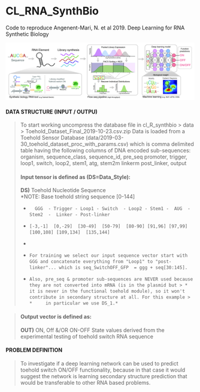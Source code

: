 # CL_RNA_SynthBio
Code to reproduce Angenent-Mari, N. et al 2019. Deep Learning for RNA Synthetic Biology

![Image description](src/imgs/CLRNASB_Fig1-01.jpg)


#### DATA STRUCTURE (INPUT / OUTPU)
> To start working uncompress the database file in cl_R_synthbio > data > Toehold_Dataset_Final_2019-10-23.csv.zip
> Data is loaded from a Toehold Sensor Database (data/2019-03-30_toehold_dataset_proc_with_params.csv) which is comma delimited table  having the following columns of DNA encoded sub-sequences: organism, sequence_class, sequence_id, pre_seq	promoter, trigger, loop1, switch, loop2, stem1, atg, stem2m linkerm post_linker, output	
> #### Input tensor is defined as (DS=Data_Style):
> **DS)**  Toehold Nucleotide Sequence <br>
> *NOTE:  Base toehold string sequence [0-144]
> *       GGG  - Trigger - Loop1 - Switch  - Loop2 - Stem1 -  AUG  -  Stem2  -  Linker - Post-linker
> *     [-3,-1]  [0,-29]  [30-49]  [50-79]  [80-90] [91,96] [97,99] [100,108] [109,134]  [135,144]
> *     
> *     For training we select our input sequence vector start with GGG and concatenate everything from "Loop1" to "post-linker"... which is seq_SwitchOFF_GFP  = ggg + seq[30:145].
> *     Also, pre_seq & promoter sub-sequences are NEVER used because they are not converted into mRNA (is in the plasmid but > *     it is never in the functional toehold module), so it won't contribute in secondary structure at all. For this example > *     in particular we use DS_1.*

> #### Output vector is defined as:
> **OUT)** ON, Off &/OR ON-OFF State values derived from the experimental testing of toehold switch RNA sequence

#### PROBLEM DEFINITION
> To investigate if a deep learning network can be used to predict toehold switch ON/OFF functionality, because in that case it would suggest the network is learning secondary structure prediction that would be transferable to other RNA based problems.